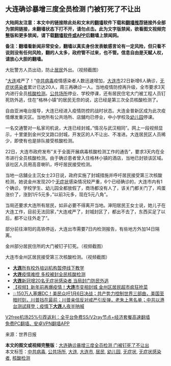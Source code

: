  <h2>大连确诊暴增三度全员检测 门被钉死了不让出</h2> <p class="notice"><b>大陆网友注意：本文中的链接除此处和文末的<a href="https://github.com/bannedbook/fanqiang" >翻墙</a>软件下载和<a href="https://github.com/killgcd/justmysocks/blob/master/README.md">翻墙推荐</a>链接外全部为禁网链接，未翻墙状态下打不开，请勿点击。此为文字版禁闻，欲看图文视频完整版和更多禁闻，请下载<a href="https://github.com/bannedbook/fanqiang">翻墙软件或APP</a>后翻墙上禁闻网。</p><p>备注：翻墙看新闻非常安全，翻墙以真实身份发表敏感言论有一定风险，但只看不说则没有任何风险，翻的人太多，政府管不过来，也不管。信息自由是天赋人权，请放心大胆的翻墙。</b></p>  <div class="entry"> <p id="conimg">大批警方人员出动，防止<a href="https://www.bannedbook.org/bnews/tag/%E5%B1%85%E6%B0%91/" class="st_tag internal_tag" rel="tag" title="标签 居民 下的日志">居民</a>外出。（视频截图）</p> <p>&#8220;<a href="https://www.bannedbook.org/bnews/tag/%e5%a4%a7%e8%bf%9e/" class="st_tag internal_tag" rel="tag" title="标签 大连 下的日志">大连</a>戒严了！&#8221;<a href="https://www.bannedbook.org/bnews/tag/%e4%b8%ad%e5%85%b1%e7%97%85%e6%af%92/" class="st_tag internal_tag" rel="tag" title="标签 中共病毒 下的日志">中共病毒</a>疫情感染者人数迅速增加，<a href="https://www.bannedbook.org/bnews/tag/%E5%A4%A7%E8%BF%9E%E5%B8%82/" class="st_tag internal_tag" rel="tag" title="标签 大连市 下的日志">大连市</a>22日新增6人确诊，<a href="https://www.bannedbook.org/bnews/tag/%E6%97%A0%E7%97%87%E7%8A%B6%E6%84%9F%E6%9F%93%E8%80%85/" class="st_tag internal_tag" rel="tag" title="标签 无症状感染者 下的日志">无症状感染者</a>累计已达20人，周三再确诊一人。当地疫情防控再升级，全市要求3天内进行全员<a href="https://www.bannedbook.org/bnews/tag/%E6%A0%B8%E9%85%B8%E6%A3%80%E6%B5%8B/" class="st_tag internal_tag" rel="tag" title="标签 核酸检测 下的日志">核酸检测</a>。<a href="https://www.bannedbook.org/bnews/tag/%E5%85%AC%E5%85%B1%E5%9C%BA%E6%89%80/" class="st_tag internal_tag" rel="tag" title="标签 公共场所 下的日志">公共场所</a>停业、学校停课，还有居民住宅大门被工程人员钉死防外逃，住在&#8221;格林小镇&#8221;的居民无奈的说，这已经是第三次全员核酸检测了。</p> <p>自由亚洲电台报导，大连已经进入疫情防控的战时状态。大连金普新区成为此次疫情爆发重灾区。当地所有公共场所、店舖均已停业，中小学校及<a href="https://www.bannedbook.org/bnews/tag/%e5%b9%bc%e5%84%bf%e5%9b%ad/" class="st_tag internal_tag" rel="tag" title="标签 幼儿园 下的日志">幼儿园</a>停课。</p> <p>一名交通警对一私家司机说，大连已经封城，&#8221;情况与武汉相同&#8221;。网上一段视频显示，十里堡到金州交叉路口封城，开发区的人不让出、不准进。大连居民区人员稀少，即使有也是排队接受核酸检测。</p>  <p>22日，大连市政府发布&#8221;关于全面开展病毒核酸检测工作的通告&#8221;，要求3天内在全市进行全员核酸检测。由于确诊患者曾入住格林小镇的酒店，当地已封锁该区域。该社区人员用高音喇叭，呼吁居民接受检测。</p> <p>当地一店舖业主沉女士23日说，政府实施了封城措施并呼吁居民接受第三次核酸检测，她说金州发现20个<a href="https://www.bannedbook.org/bnews/tag/%E6%97%A0%E7%97%87%E7%8A%B6/" class="st_tag internal_tag" rel="tag" title="标签 无症状 下的日志">无症状</a>感染情况较严重，6个已经确诊的，大连市内有1个确诊。学校学生、幼儿园全都放假了，商场都没有人了，该关门都关门了，鸡蛋涨价了，涨到1斤5元多，&#8221;以前3元多，现在5元八角&#8221;。</p> <p></p> <p></p>  <p>当局还要求大连所有居民，如非必要不得离开当地。渖阳居民王女士说，她儿子在大连工作，目前无法回家，&#8221;大连戒严了，封城封区了，都出不去了，东西买足了以后，都不让往外走了&#8221;。</p> <p>部分前往渖阳的高铁停运，大连出市需要7日内检测报告，有些地方外加14日隔离。</p> <p>金州部分居民住所的大门被钉子钉死。（视频截图）</p> <p>大连市金州区居民接受第三次核酸检测。（视频截图）</p>  <ul class='op-related-articles' title='相关阅读'> <li><a href='https://www.bannedbook.org/bnews/baitai/20201224/1454211.html' target='_blank'><b>大连</b>所有校外培训机构暂停线下教学</a></li> <li><a href='https://www.bannedbook.org/bnews/bannedvideo/20201224/1454144.html' target='_blank'><b>大连</b>疫情难控 多校被封全民核酸检测</a></li> <li><a href='https://www.bannedbook.org/bnews/ssgc/20201223/1453453.html' target='_blank'><b>大连</b>新冠增20名无症状感染者 当局封门防民外逃</a></li> <li><a href='https://www.bannedbook.org/bnews/comments/20201223/1453392.html' target='_blank'>【视频】新年前再爆疫情！<b>大连</b>市变相封城 金州区居民超市疯狂抢菜</a></li> <li><a href='https://www.bannedbook.org/bnews/bannedvideo/20201223/1453382.html' target='_blank'>💥150万人塞爆DC！美民众吁1月6日决战；共产势力控制世界三部曲，美国至暗时刻，川普挡在最前；川普亲信反对戒严引反弹，老朱上黑名单；中共以港台测试拜登；疫情下<b>大连</b>人夜半呐喊</a></li> </ul> <p class="texttj"> <a href="https://github.com/bannedbook/fanqiang/wiki/V2ray%E6%9C%BA%E5%9C%BA" target="_blank">V2free机场25%引荐返利：全平台免费SS/V2ray节点+经济套餐高速翻墙</a><br/> <a href="https://github.com/bannedbook/fanqiang/wiki/%E7%A6%81%E9%97%BB%E7%BD%91%E5%AE%89%E5%8D%93%E7%BF%BB%E5%A2%99%E6%96%B0%E9%97%BBAPP" target="_blank">免费PC翻墙、安卓VPN翻墙APP</a></p><p> 来源：世界日报 </p><a name='sharetosocial'></a>       <div><b>本文的图文或视频完整版</b>：<a href='https://www.bannedbook.org/bnews/cbnews/20201225/1454462.html'>大连确诊暴增三度全员检测 门被钉死了不让出</a></div>  </div><!--END ENTRY--> <div class="postfooter"> <div>本文标签：<a href="https://www.bannedbook.org/bnews/tag/%e4%b8%ad%e5%85%b1%e7%97%85%e6%af%92/" rel="tag">中共病毒</a>, <a href="https://www.bannedbook.org/bnews/tag/%E5%85%AC%E5%85%B1%E5%9C%BA%E6%89%80/" rel="tag">公共场所</a>, <a href="https://www.bannedbook.org/bnews/tag/%e5%a4%a7%e8%bf%9e/" rel="tag">大连</a>, <a href="https://www.bannedbook.org/bnews/tag/%E5%A4%A7%E8%BF%9E%E5%B8%82/" rel="tag">大连市</a>, <a href="https://www.bannedbook.org/bnews/tag/%E5%B1%85%E6%B0%91/" rel="tag">居民</a>, <a href="https://www.bannedbook.org/bnews/tag/%e5%b9%bc%e5%84%bf%e5%9b%ad/" rel="tag">幼儿园</a>, <a href="https://www.bannedbook.org/bnews/tag/%E6%97%A0%E7%97%87%E7%8A%B6/" rel="tag">无症状</a>, <a href="https://www.bannedbook.org/bnews/tag/%E6%97%A0%E7%97%87%E7%8A%B6%E6%84%9F%E6%9F%93%E8%80%85/" rel="tag">无症状感染者</a>, <a href="https://www.bannedbook.org/bnews/tag/%E6%A0%B8%E9%85%B8%E6%A3%80%E6%B5%8B/" rel="tag">核酸检测</a></div>  </div><!--END POSTFOOTER--> 